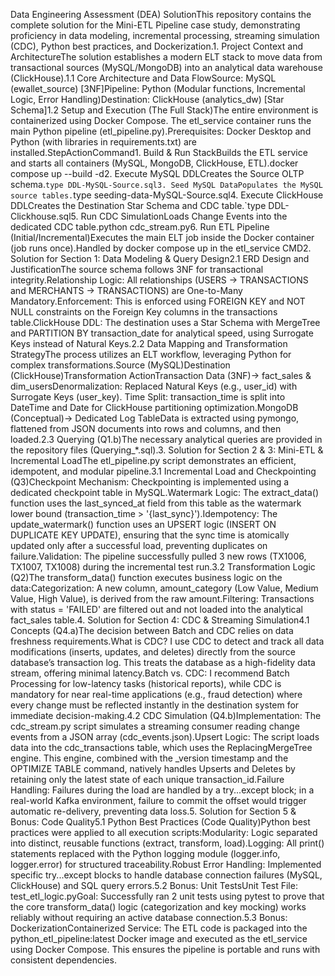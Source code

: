 Data Engineering Assessment (DEA) SolutionThis repository contains the complete solution for the Mini-ETL Pipeline case study, demonstrating proficiency in data modeling, incremental processing, streaming simulation (CDC), Python best practices, and Dockerization.1. Project Context and ArchitectureThe solution establishes a modern ELT stack to move data from transactional sources (MySQL/MongoDB) into an analytical data warehouse (ClickHouse).1.1 Core Architecture and Data FlowSource: MySQL (ewallet_source) [3NF]Pipeline: Python (Modular functions, Incremental Logic, Error Handling)Destination: ClickHouse (analytics_dw) [Star Schema]1.2 Setup and Execution (The Full Stack)The entire environment is containerized using Docker Compose. The etl_service container runs the main Python pipeline (etl_pipeline.py).Prerequisites: Docker Desktop and Python (with libraries in requirements.txt) are installed.StepActionCommand1. Build & Run StackBuilds the ETL service and starts all containers (MySQL, MongoDB, ClickHouse, ETL).docker compose up --build -d2. Execute MySQL DDLCreates the Source OLTP schema.`type DDL-MySQL-Source.sql3. Seed MySQL DataPopulates the MySQL source tables.`type seeding-data-MySQL-Source.sql4. Execute ClickHouse DDLCreates the Destination Star Schema and CDC table.`type DDL-Clickhouse.sql5. Run CDC SimulationLoads Change Events into the dedicated CDC table.python cdc_stream.py6. Run ETL Pipeline (Initial/Incremental)Executes the main ELT job inside the Docker container (job runs once).Handled by docker compose up in the etl_service CMD2. Solution for Section 1: Data Modeling & Query Design2.1 ERD Design and JustificationThe source schema follows 3NF for transactional integrity.Relationship Logic: All relationships (USERS $\rightarrow$ TRANSACTIONS and MERCHANTS $\rightarrow$ TRANSACTIONS) are One-to-Many Mandatory.Enforcement: This is enforced using FOREIGN KEY and NOT NULL constraints on the Foreign Key columns in the transactions table.ClickHouse DDL: The destination uses a Star Schema with MergeTree and PARTITION BY transaction_date for analytical speed, using Surrogate Keys instead of Natural Keys.2.2 Data Mapping and Transformation StrategyThe process utilizes an ELT workflow, leveraging Python for complex transformations.Source (MySQL)Destination (ClickHouse)Transformation ActionTransaction Data (3NF)$\rightarrow$ fact_sales & dim_usersDenormalization: Replaced Natural Keys (e.g., user_id) with Surrogate Keys (user_key). Time Split: transaction_time is split into DateTime and Date for ClickHouse partitioning optimization.MongoDB (Conceptual)$\rightarrow$ Dedicated Log TableData is extracted using pymongo, flattened from JSON documents into rows and columns, and then loaded.2.3 Querying (Q1.b)The necessary analytical queries are provided in the repository files (Querying_*.sql).3. Solution for Section 2 & 3: Mini-ETL & Incremental LoadThe etl_pipeline.py script demonstrates an efficient, idempotent, and modular pipeline.3.1 Incremental Load and Checkpointing (Q3)Checkpoint Mechanism: Checkpointing is implemented using a dedicated checkpoint table in MySQL.Watermark Logic: The extract_data() function uses the last_synced_at field from this table as the watermark lower bound (transaction_time > '{last_sync}').Idempotency: The update_watermark() function uses an UPSERT logic (INSERT ON DUPLICATE KEY UPDATE), ensuring that the sync time is atomically updated only after a successful load, preventing duplicates on failure.Validation: The pipeline successfully pulled 3 new rows (TX1006, TX1007, TX1008) during the incremental test run.3.2 Transformation Logic (Q2)The transform_data() function executes business logic on the data:Categorization: A new column, amount_category (Low Value, Medium Value, High Value), is derived from the raw amount.Filtering: Transactions with status = 'FAILED' are filtered out and not loaded into the analytical fact_sales table.4. Solution for Section 4: CDC & Streaming Simulation4.1 Concepts (Q4.a)The decision between Batch and CDC relies on data freshness requirements.What is CDC? I use CDC to detect and track all data modifications (inserts, updates, and deletes) directly from the source database’s transaction log. This treats the database as a high-fidelity data stream, offering minimal latency.Batch vs. CDC: I recommend Batch Processing for low-latency tasks (historical reports), while CDC is mandatory for near real-time applications (e.g., fraud detection) where every change must be reflected instantly in the destination system for immediate decision-making.4.2 CDC Simulation (Q4.b)Implementation: The cdc_stream.py script simulates a streaming consumer reading change events from a JSON array (cdc_events.json).Upsert Logic: The script loads data into the cdc_transactions table, which uses the ReplacingMergeTree engine. This engine, combined with the _version timestamp and the OPTIMIZE TABLE command, natively handles Upserts and Deletes by retaining only the latest state of each unique transaction_id.Failure Handling: Failures during the load are handled by a try...except block; in a real-world Kafka environment, failure to commit the offset would trigger automatic re-delivery, preventing data loss.5. Solution for Section 5 & Bonus: Code Quality5.1 Python Best Practices (Code Quality)Python best practices were applied to all execution scripts:Modularity: Logic separated into distinct, reusable functions (extract, transform, load).Logging: All print() statements replaced with the Python logging module (logger.info, logger.error) for structured traceability.Robust Error Handling: Implemented specific try...except blocks to handle database connection failures (MySQL, ClickHouse) and SQL query errors.5.2 Bonus: Unit TestsUnit Test File: test_etl_logic.pyGoal: Successfully ran 2 unit tests using pytest to prove that the core transform_data() logic (categorization and key mocking) works reliably without requiring an active database connection.5.3 Bonus: DockerizationContainerized Service: The ETL code is packaged into the python_etl_pipeline:latest Docker image and executed as the etl_service using Docker Compose. This ensures the pipeline is portable and runs with consistent dependencies.

